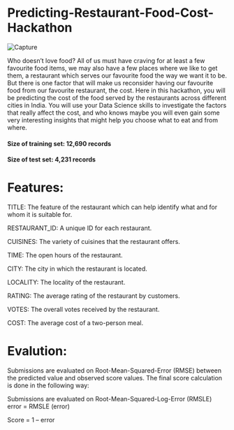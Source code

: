 # Predicting-Restaurant-Food-Cost-Hackathon
![Capture](https://user-images.githubusercontent.com/37707687/57564011-dec7da80-73c2-11e9-9ef8-06d35f42d498.JPG)

Who doesn’t love food? All of us must have craving for at least a few favourite food items, we may also have a few places where we like to get them, a restaurant which serves our favourite food the way we want it to be. But there is one factor that will make us reconsider having our favourite food from our favourite restaurant, the cost. Here in this hackathon, you will be predicting the cost of the food served by the restaurants across different cities in India. You will use your Data Science skills to investigate the factors that really affect the cost, and who knows maybe you will even gain some very interesting insights that might help you choose what to eat and from where.

#### Size of training set: 12,690 records
#### Size of test set: 4,231 records

# Features:
TITLE: The feature of the restaurant which can help identify what and for whom it is suitable for.

RESTAURANT_ID: A unique ID for each restaurant.

CUISINES: The variety of cuisines that the restaurant offers.

TIME: The open hours of the restaurant.

CITY: The city in which the restaurant is located.

LOCALITY: The locality of the restaurant.

RATING: The average rating of the restaurant by customers.

VOTES: The overall votes received by the restaurant.

COST: The average cost of a two-person meal.

# Evalution:
Submissions are evaluated on Root-Mean-Squared-Error (RMSE) between the predicted value and observed score values. The final score calculation is done in the following way: 

Submissions are evaluated on Root-Mean-Squared-Log-Error (RMSLE) error = RMSLE (error)

Score = 1 – error
